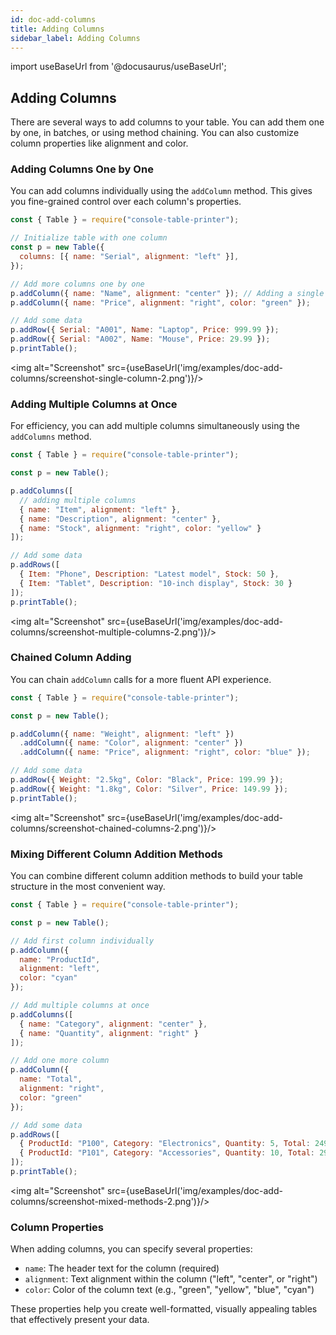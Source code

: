 ```yaml
---
id: doc-add-columns
title: Adding Columns
sidebar_label: Adding Columns
---
```


import useBaseUrl from '@docusaurus/useBaseUrl';

## Adding Columns

There are several ways to add columns to your table. You can add them one by one, in batches, or using method chaining. You can also customize column properties like alignment and color.

### Adding Columns One by One

You can add columns individually using the `addColumn` method. This gives you fine-grained control over each column's properties.

```javascript
const { Table } = require("console-table-printer");

// Initialize table with one column
const p = new Table({
  columns: [{ name: "Serial", alignment: "left" }],
});

// Add more columns one by one
p.addColumn({ name: "Name", alignment: "center" }); // Adding a single column
p.addColumn({ name: "Price", alignment: "right", color: "green" });

// Add some data
p.addRow({ Serial: "A001", Name: "Laptop", Price: 999.99 });
p.addRow({ Serial: "A002", Name: "Mouse", Price: 29.99 });
p.printTable();
```

<img alt="Screenshot" src={useBaseUrl('img/examples/doc-add-columns/screenshot-single-column-2.png')}/>

### Adding Multiple Columns at Once

For efficiency, you can add multiple columns simultaneously using the `addColumns` method.

```javascript
const { Table } = require("console-table-printer");

const p = new Table();

p.addColumns([
  // adding multiple columns
  { name: "Item", alignment: "left" },
  { name: "Description", alignment: "center" },
  { name: "Stock", alignment: "right", color: "yellow" }
]);

// Add some data
p.addRows([
  { Item: "Phone", Description: "Latest model", Stock: 50 },
  { Item: "Tablet", Description: "10-inch display", Stock: 30 }
]);
p.printTable();
```

<img alt="Screenshot" src={useBaseUrl('img/examples/doc-add-columns/screenshot-multiple-columns-2.png')}/>

### Chained Column Adding

You can chain `addColumn` calls for a more fluent API experience.

```javascript
const { Table } = require("console-table-printer");

const p = new Table();

p.addColumn({ name: "Weight", alignment: "left" })
  .addColumn({ name: "Color", alignment: "center" })
  .addColumn({ name: "Price", alignment: "right", color: "blue" });

// Add some data
p.addRow({ Weight: "2.5kg", Color: "Black", Price: 199.99 });
p.addRow({ Weight: "1.8kg", Color: "Silver", Price: 149.99 });
p.printTable();
```

<img alt="Screenshot" src={useBaseUrl('img/examples/doc-add-columns/screenshot-chained-columns-2.png')}/>

### Mixing Different Column Addition Methods

You can combine different column addition methods to build your table structure in the most convenient way.

```javascript
const { Table } = require("console-table-printer");

const p = new Table();

// Add first column individually
p.addColumn({ 
  name: "ProductId", 
  alignment: "left",
  color: "cyan"
});

// Add multiple columns at once
p.addColumns([
  { name: "Category", alignment: "center" },
  { name: "Quantity", alignment: "right" }
]);

// Add one more column
p.addColumn({ 
  name: "Total", 
  alignment: "right",
  color: "green"
});

// Add some data
p.addRows([
  { ProductId: "P100", Category: "Electronics", Quantity: 5, Total: 2499.95 },
  { ProductId: "P101", Category: "Accessories", Quantity: 10, Total: 299.90 }
]);
p.printTable();
```

<img alt="Screenshot" src={useBaseUrl('img/examples/doc-add-columns/screenshot-mixed-methods-2.png')}/>

### Column Properties

When adding columns, you can specify several properties:

- `name`: The header text for the column (required)
- `alignment`: Text alignment within the column ("left", "center", or "right")
- `color`: Color of the column text (e.g., "green", "yellow", "blue", "cyan")

These properties help you create well-formatted, visually appealing tables that effectively present your data. 